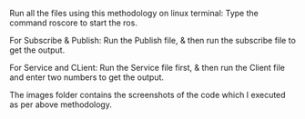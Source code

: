 Run all the files using this methodology on linux terminal:
Type the command roscore to start the ros.

For Subscribe & Publish:
Run the Publish file, & then run the subscribe file to get the output.

For Service and CLient:
Run the Service file first, & then run the Client file and enter two numbers to get the output.

The images folder contains the screenshots of the code which I executed as per above methodology.

